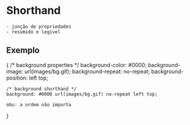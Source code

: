 # Shorthand

    - junção de propriedades
    - resumido e legível

## Exemplo
{
    /* background properties */
    background-color: #0000;
    background-image: url(images/bg.gif);
    background-repeat: no-repeat;
    background-position: left top;

    /* background shorthand */
    background: #0000 url(images/bg.gif) no-repeat left top;

    obs: a ordem não importa
}